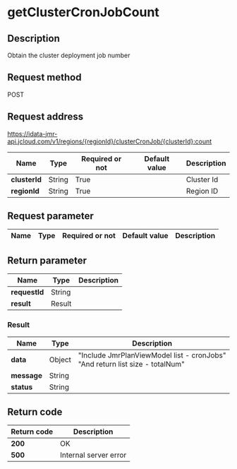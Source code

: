 # getClusterCronJobCount


## Description
Obtain the cluster deployment job number

## Request method
POST

## Request address
https://idata-jmr-api.jcloud.com/v1/regions/{regionId}/clusterCronJob/{clusterId}:count

|Name|Type|Required or not|Default value|Description|
|---|---|---|---|---|
|**clusterId**|String|True||Cluster Id|
|**regionId**|String|True||Region ID|

## Request parameter
|Name|Type|Required or not|Default value|Description|
|---|---|---|---|---|


## Return parameter
|Name|Type|Description|
|---|---|---|
|**requestId**|String||
|**result**|Result||


### Result
|Name|Type|Description|
|---|---|---|
|**data**|Object|"Include JmrPlanViewModel list - cronJobs"<br>"And return list size - totalNum"<br>|
|**message**|String||
|**status**|String||

## Return code
|Return code|Description|
|---|---|
|**200**|OK|
|**500**|Internal server error|
